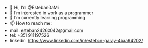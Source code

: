 - 👋 Hi, I’m @EstebanGaMi
- 👀 I’m interested in work as a programmer
- 🌱 I’m currently learning programming
- 📫 How to reach me :
- mail: esteban24263042@gmail.com
- tel: +351 911197526
- linkedin: https://www.linkedin.com/in/esteban-garay-4baa94202/

